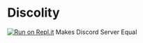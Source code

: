 # Discolity
[![Run on Repl.it](https://repl.it/badge/github/James712346/Discolity)](https://repl.it/github/James712346/Discolity)
Makes Discord Server Equal

